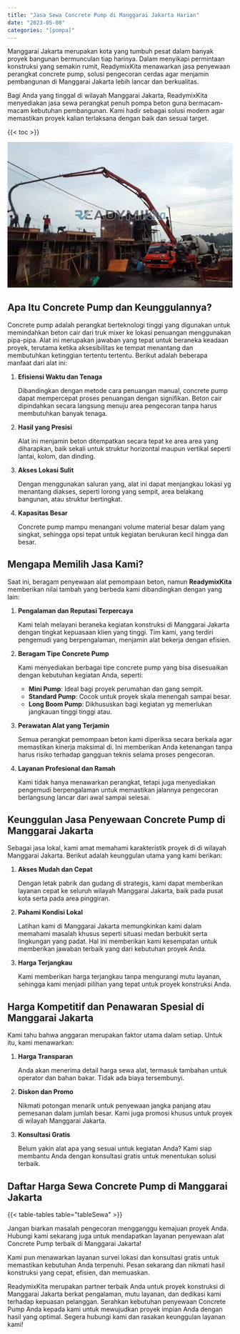 ```yaml
---
title: "Jasa Sewa Concrete Pump di Manggarai Jakarta Harian"
date: "2023-05-08"
categories: "[pompa]"
---
```


Manggarai Jakarta merupakan kota yang tumbuh pesat dalam banyak proyek bangunan bermunculan tiap harinya. Dalam menyikapi permintaan konstruksi yang semakin rumit, ReadymixKita menawarkan jasa penyewaan perangkat concrete pump, solusi pengecoran cerdas agar menjamin pembangunan di Manggarai Jakarta lebih lancar dan berkualitas.

Bagi Anda yang tinggal di wilayah Manggarai Jakarta, ReadymixKita menyediakan jasa sewa perangkat penuh pompa beton guna bermacam-macam kebutuhan pembangunan. Kami hadir sebagai solusi modern agar memastikan proyek kalian terlaksana dengan baik dan sesuai target.

{{< toc >}}

![Jasa Sewa Concrete Pump di Manggarai Jakarta Harian](/images/pompa/sewa-pompa-03.jpg)

## Apa Itu Concrete Pump dan Keunggulannya?

Concrete pump adalah perangkat berteknologi tinggi yang digunakan untuk memindahkan beton cair dari truk mixer ke lokasi penuangan menggunakan pipa-pipa. Alat ini merupakan jawaban yang tepat untuk beraneka keadaan proyek, terutama ketika aksesibilitas ke tempat menantang dan membutuhkan ketinggian tertentu tertentu. Berikut adalah beberapa manfaat dari alat ini:

1. **Efisiensi Waktu dan Tenaga**

   Dibandingkan dengan metode cara penuangan manual, concrete pump dapat mempercepat proses penuangan dengan signifikan. Beton cair dipindahkan secara langsung menuju area pengecoran tanpa harus membutuhkan banyak tenaga.

2. **Hasil yang Presisi**

   Alat ini menjamin beton ditempatkan secara tepat ke area area yang diharapkan, baik sekali untuk struktur horizontal maupun vertikal seperti lantai, kolom, dan dinding.

3. **Akses Lokasi Sulit**

   Dengan menggunakan saluran yang, alat ini dapat menjangkau lokasi yg menantang diakses, seperti lorong yang sempit, area belakang bangunan, atau struktur bertingkat.

4. **Kapasitas Besar**

   Concrete pump mampu menangani volume material besar dalam yang singkat, sehingga opsi tepat untuk kegiatan berukuran kecil hingga dan besar.

## Mengapa Memilih Jasa Kami?

Saat ini, beragam penyewaan alat pemompaan beton, namun **ReadymixKita** memberikan nilai tambah yang berbeda kami dibandingkan dengan yang lain:

1. **Pengalaman dan Reputasi Terpercaya**

   Kami telah melayani beraneka kegiatan konstruksi di Manggarai Jakarta dengan tingkat kepuasaan klien yang tinggi. Tim kami, yang terdiri pengemudi yang berpengalaman, menjamin alat bekerja dengan efisien.

2. **Beragam Tipe Concrete Pump**

   Kami menyediakan berbagai tipe concrete pump yang bisa disesuaikan dengan kebutuhan kegiatan Anda, seperti:
   - **Mini Pump**: Ideal bagi proyek perumahan dan gang sempit.
   - **Standard Pump**: Cocok untuk proyek skala menengah sampai besar.
   - **Long Boom Pump**: Dikhususkan bagi kegiatan yg memerlukan jangkauan tinggi tinggi atau.

3. **Perawatan Alat yang Terjamin**

   Semua perangkat pemompaan beton kami diperiksa secara berkala agar memastikan kinerja maksimal di. Ini memberikan Anda ketenangan tanpa harus risiko terhadap gangguan teknis selama proses pengecoran.

4. **Layanan Profesional dan Ramah**

   Kami tidak hanya menawarkan perangkat, tetapi juga menyediakan pengemudi berpengalaman untuk memastikan jalannya pengecoran berlangsung lancar dari awal sampai selesai.

## Keunggulan Jasa Penyewaan Concrete Pump di Manggarai Jakarta

Sebagai jasa lokal, kami amat memahami karakteristik proyek di di wilayah Manggarai Jakarta. Berikut adalah keunggulan utama yang kami berikan:

1. **Akses Mudah dan Cepat**

   Dengan letak pabrik dan gudang di strategis, kami dapat memberikan layanan cepat ke seluruh wilayah Manggarai Jakarta, baik pada pusat kota serta pada area pinggiran.

2. **Pahami Kondisi Lokal**

   Latihan kami di Manggarai Jakarta memungkinkan kami dalam memahami masalah khusus seperti situasi medan berbukit serta lingkungan yang padat. Hal ini memberikan kami kesempatan untuk memberikan jawaban terbaik yang dari kebutuhan proyek Anda.

3. **Harga Terjangkau**

   Kami memberikan harga terjangkau tanpa mengurangi mutu layanan, sehingga kami menjadi pilihan yang tepat untuk proyek konstruksi Anda.

## Harga Kompetitif dan Penawaran Spesial di Manggarai Jakarta

Kami tahu bahwa anggaran merupakan faktor utama dalam setiap. Untuk itu, kami menawarkan:

1. **Harga Transparan**

   Anda akan menerima detail harga sewa alat, termasuk tambahan untuk operator dan bahan bakar. Tidak ada biaya tersembunyi.

2. **Diskon dan Promo**

   Nikmati potongan menarik untuk penyewaan jangka panjang atau pemesanan dalam jumlah besar. Kami juga promosi khusus untuk proyek di wilayah Manggarai Jakarta.

3. **Konsultasi Gratis**

   Belum yakin alat apa yang sesuai untuk kegiatan Anda? Kami siap membantu Anda dengan konsultasi gratis untuk menentukan solusi terbaik.

## Daftar Harga Sewa Concrete Pump di Manggarai Jakarta

{{< table-tables table="tableSewa" >}}

Jangan biarkan masalah pengecoran mengganggu kemajuan proyek Anda. Hubungi kami sekarang juga untuk mendapatkan layanan penyewaan alat Concrete Pump terbaik di Manggarai Jakarta!

Kami pun menawarkan layanan survei lokasi dan konsultasi gratis untuk memastikan kebutuhan Anda terpenuhi. Pesan sekarang dan nikmati hasil konstruksi yang cepat, efisien, dan memuaskan.

ReadymixKita merupakan partner terbaik Anda untuk proyek konstruksi di Manggarai Jakarta berkat pengalaman, mutu layanan, dan dedikasi kami terhadap kepuasan pelanggan. Serahkan kebutuhan penyewaan Concrete Pump Anda kepada kami untuk mewujudkan proyek impian Anda dengan hasil yang optimal. Segera hubungi kami dan rasakan keunggulan layanan kami!